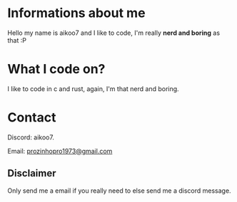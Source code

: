 # Informations about me

Hello my name is aikoo7 and I like to code, I'm really **nerd and boring** as that :P

# What I code on?

I like to code in c and rust, again, I'm that nerd and boring.

# Contact
Discord: aikoo7.

Email: prozinhopro1973@gmail.com
## Disclaimer
Only send me a email if you really need to else send me a discord message.
